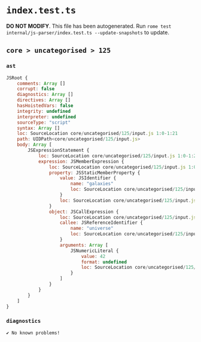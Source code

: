 # `index.test.ts`

**DO NOT MODIFY**. This file has been autogenerated. Run `rome test internal/js-parser/index.test.ts --update-snapshots` to update.

## `core > uncategorised > 125`

### `ast`

```javascript
JSRoot {
	comments: Array []
	corrupt: false
	diagnostics: Array []
	directives: Array []
	hasHoistedVars: false
	integrity: undefined
	interpreter: undefined
	sourceType: "script"
	syntax: Array []
	loc: SourceLocation core/uncategorised/125/input.js 1:0-1:21
	path: UIDPath<core/uncategorised/125/input.js>
	body: Array [
		JSExpressionStatement {
			loc: SourceLocation core/uncategorised/125/input.js 1:0-1:21
			expression: JSMemberExpression {
				loc: SourceLocation core/uncategorised/125/input.js 1:0-1:21
				property: JSStaticMemberProperty {
					value: JSIdentifier {
						name: "galaxies"
						loc: SourceLocation core/uncategorised/125/input.js 1:13-1:21 (galaxies)
					}
					loc: SourceLocation core/uncategorised/125/input.js 1:13-1:21 (galaxies)
				}
				object: JSCallExpression {
					loc: SourceLocation core/uncategorised/125/input.js 1:0-1:12
					callee: JSReferenceIdentifier {
						name: "universe"
						loc: SourceLocation core/uncategorised/125/input.js 1:0-1:8 (universe)
					}
					arguments: Array [
						JSNumericLiteral {
							value: 42
							format: undefined
							loc: SourceLocation core/uncategorised/125/input.js 1:9-1:11
						}
					]
				}
			}
		}
	]
}
```

### `diagnostics`

```
✔ No known problems!

```
